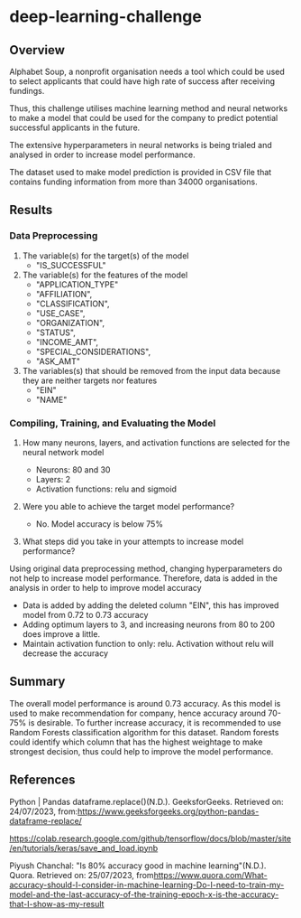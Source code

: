 # deep-learning-challenge

## Overview
Alphabet Soup, a nonprofit organisation needs a tool which could be used to select applicants that could have high rate of success after receiving fundings.

Thus, this challenge utilises machine learning method and neural networks to make a model that could be used for the company to predict potential successful applicants in the future. 

The extensive hyperparameters in neural networks is being trialed and analysed in order to increase model performance.

The dataset used to make model prediction is provided in CSV file that contains funding information from more than 34000 organisations. 

## Results

### Data Preprocessing

1. The variable(s) for the target(s) of the model
   - "IS_SUCCESSFUL"
2. The variable(s) for the features of the model
   -  "APPLICATION_TYPE"
   -  "AFFILIATION",
   -  "CLASSIFICATION",
   -  "USE_CASE",
   -  "ORGANIZATION",
   - "STATUS",
   - "INCOME_AMT",
   - "SPECIAL_CONSIDERATIONS",
   -  "ASK_AMT"
3. The variables(s) that should be removed from the input data because they are neither targets nor features
   - "EIN"
   - "NAME"

### Compiling, Training, and Evaluating the Model
1. How many neurons, layers, and activation functions are selected for the neural network model
   - Neurons: 80 and 30
   - Layers: 2
   - Activation functions: relu and sigmoid

2. Were you able to achieve the target model performance?
   
   - No. Model accuracy is below 75%

4. What steps did you take in your attempts to increase model performance?
   
Using original data preprocessing method, changing hyperparameters do not help to increase model performance.
Therefore, data is added in the analysis in order to help to improve model accuracy

   - Data is added by adding the deleted column "EIN", this has improved model from 0.72 to 0.73 accuracy
   - Adding optimum layers to 3, and increasing neurons from 80 to 200 does improve a little. 
   - Maintain activation function to only: relu. Activation without relu will decrease the accuracy
   

## Summary
The overall model performance is around 0.73 accuracy.
As this model is used to make recommendation for company, hence accuracy around 70-75% is desirable. 
To further increase accuracy, it is recommended to use Random Forests classification algorithm for this dataset. 
Random forests could identify which column that has the highest weightage to make strongest decision, thus could help to improve the model performance. 

## References
Python | Pandas dataframe.replace()(N.D.). GeeksforGeeks. Retrieved on: 24/07/2023, from:<https://www.geeksforgeeks.org/python-pandas-dataframe-replace/>

https://colab.research.google.com/github/tensorflow/docs/blob/master/site/en/tutorials/keras/save_and_load.ipynb

Piyush Chanchal: "Is 80% accuracy good in machine learning"(N.D.). Quora. Retrieved on: 25/07/2023, from<https://www.quora.com/What-accuracy-should-I-consider-in-machine-learning-Do-I-need-to-train-my-model-and-the-last-accuracy-of-the-training-epoch-x-is-the-accuracy-that-I-show-as-my-result>


